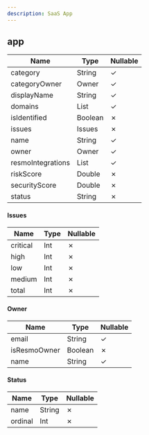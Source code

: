 ```yaml
---
description: SaaS App
---
```

app
---

| **Name**          | **Type**     | **Nullable** |
| ----------------- | ------------ | ------------ |
| category          | String       | &check;      |
| categoryOwner     | Owner        | &check;      |
| displayName       | String       | &check;      |
| domains           | List<String> | &check;      |
| isIdentified      | Boolean      | &cross;      |
| issues            | Issues       | &cross;      |
| name              | String       | &check;      |
| owner             | Owner        | &check;      |
| resmoIntegrations | List<String> | &check;      |
| riskScore         | Double       | &cross;      |
| securityScore     | Double       | &cross;      |
| status            | String       | &cross;      |

#### Issues
| **Name** | **Type** | **Nullable** |
| -------- | -------- | ------------ |
| critical | Int      | &cross;      |
| high     | Int      | &cross;      |
| low      | Int      | &cross;      |
| medium   | Int      | &cross;      |
| total    | Int      | &cross;      |

#### Owner
| **Name**     | **Type** | **Nullable** |
| ------------ | -------- | ------------ |
| email        | String   | &check;      |
| isResmoOwner | Boolean  | &cross;      |
| name         | String   | &check;      |

#### Status
| **Name** | **Type** | **Nullable** |
| -------- | -------- | ------------ |
| name     | String   | &cross;      |
| ordinal  | Int      | &cross;      |
